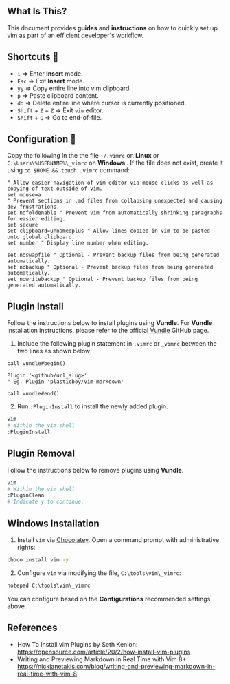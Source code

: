 ## **What Is This?**

This document provides **guides** and **instructions** on how to quickly set up vim as part of an efficient developer's workflow.

## **Shortcuts** :musical_keyboard:

- `i` => Enter **Insert** mode.
- `Esc` => Exit **Insert** mode.
- `yy` => Copy entire line into vim clipboard.
- `p` => Paste clipboard content.
- `dd` => Delete entire line where cursor is currently positioned. 
- `Shift` + `Z` + `Z` => Exit `vim` editor.
- `Shift` + `G` => Go to end-of-file.

## **Configuration** :notebook_with_decorative_cover:

Copy the following in the the file `~/.vimrc` on **Linux** or `C:\Users\%USERNAME%\_vimrc` on **Windows** . If the file does not exist, create it using `cd $HOME && touch .vimrc` command:
```.vimrc
" Allow easier navigation of vim editor via mouse clicks as well as copying of text outside of vim.
set mouse=a
" Prevent sections in .md files from collapsing unexpected and causing dev frustrations.
set nofoldenable " Prevent vim from automatically shrinking paragraphs for easier editing.
set secure
set clipboard=unnamedplus " Allow lines copied in vim to be pasted onto global clipboard.
set number " Display line number when editing.

set noswapfile " Optional - Prevent backup files from being generated automatically.
set nobackup " Optional - Prevent backup files from being generated automatically.
set nowritebackup " Optional - Prevent backup files from being generated automatically.
```

## **Plugin Install**
Follow the instructions below to install plugins using **Vundle**. For **Vundle** installation instructions, please refer to the official [Vundle](https://github.com/VundleVim/Vundle.vim#quick-start) GitHub page.

1. Include the following plugin statement in `.vimrc` or `_vimrc` between the two lines as shown below:

```vimrc
call vundle#begin()

Plugin '<github/url_slug>'
" Eg. Plugin 'plasticboy/vim-markdown'

call vundle#end()
```

2. Run `:PluginInstall` to install the newly added plugin.

```bash
vim
# Within the vim shell
:PluginInstall
```

## **Plugin Removal**
Follow the instructions below to remove plugins using **Vundle**.

```bash
vim
# Within the vim shell
:PluginClean
# Indicate y to continue.
```

## **Windows Installation**

1. Install `vim` via [Chocolatey](https://community.chocolatey.org/packages/vim). Open a command prompt with administrative rights:

```cmd
choco install vim -y
```

2. Configure `vim` via modifying the file, `C:\tools\vim\_vimrc`:

```cmd
notepad C:\tools\vim\_vimrc
```

You can configure based on the **Configurations** recommended settings above.

## **References**

- How To Install vim Plugins by Seth Kenlon: https://opensource.com/article/20/2/how-install-vim-plugins
- Writing and Previewing Markdown in Real Time with Vim 8+: https://nickjanetakis.com/blog/writing-and-previewing-markdown-in-real-time-with-vim-8

